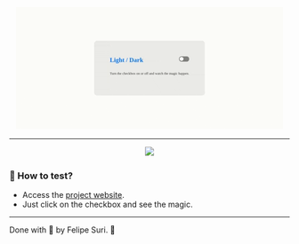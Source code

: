 <p align="center">
	<img src="/darkmode-preview.gif">
</p>

---

<p align="center">
  <a>
    <img src="https://img.shields.io/badge/LICENSE-MIT-651af0.svg?style=for-the-badge&labelColor=000000">
  </a>
</p>

### 📖 How to test?
 - Access the [project website](https://felipesuri.github.io/dark-mode/).
 - Just click on the checkbox and see the magic.

---

Done with 💓 by Felipe Suri. 🔰
